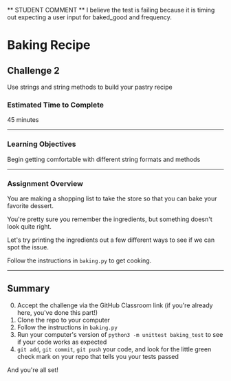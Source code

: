 ** STUDENT COMMENT **
I believe the test is failing because it is timing out expecting a user input for baked_good and frequency.



# Baking Recipe

## Challenge 2

Use strings and string methods to build your pastry recipe

### Estimated Time to Complete

45 minutes

---

### Learning Objectives

Begin getting comfortable with different string formats and methods

---

### Assignment Overview

You are making a shopping list to take the store so that you can bake your favorite dessert.

You're pretty sure you remember the ingredients, but something doesn't look quite right. 

Let's try printing the ingredients out a few different ways to see if we can spot the issue.


Follow the instructions in `baking.py` to get cooking.

---

## Summary

0. Accept the challenge via the GitHub Classroom link (if you're already here, you've done this part!)
1. Clone the repo to your computer
2. Follow the instructions in `baking.py`
3. Run your computer's version of `python3 -m unittest baking_test` to see if your code works as expected
4. `git add`, `git commit`, `git push` your code, and look for the little green check mark on your repo that tells you your tests passed

And you're all set!
